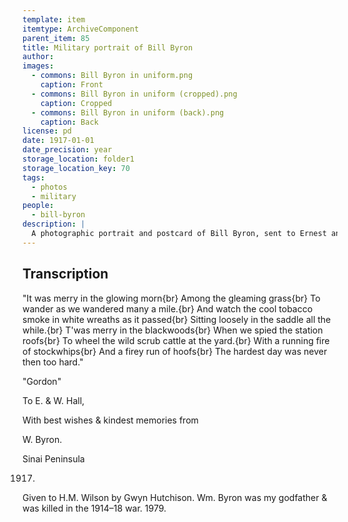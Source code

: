 ```yaml
---
template: item
itemtype: ArchiveComponent
parent_item: 85
title: Military portrait of Bill Byron
author: 
images:
  - commons: Bill Byron in uniform.png
    caption: Front
  - commons: Bill Byron in uniform (cropped).png
    caption: Cropped
  - commons: Bill Byron in uniform (back).png
    caption: Back
license: pd
date: 1917-01-01
date_precision: year
storage_location: folder1
storage_location_key: 70
tags:
  - photos
  - military
people:
  - bill-byron
description: |
  A photographic portrait and postcard of Bill Byron, sent to Ernest and Shakespeare Hall in 1917.
---
```


## Transcription

"It was merry in the glowing morn{br}
Among the gleaming grass{br}
To wander as we wandered many a mile.{br}
And watch the cool tobacco smoke in white wreaths as it passed{br}
Sitting loosely in the saddle all the while.{br}
T'was merry in the blackwoods{br}
When we spied the station roofs{br}
To wheel the wild scrub cattle at the yard.{br}
With a running fire of stockwhips{br}
And a firey run of hoofs{br}
The hardest day was never then too hard."

"Gordon"

To E. & W. Hall,

With best wishes & kindest memories from

W. Byron.

Sinai Peninsula

1917.

Given to H.M. Wilson by Gwyn Hutchison. Wm. Byron was my godfather & was killed in the 1914–18 war. 1979.
